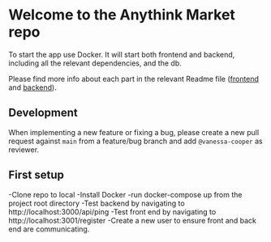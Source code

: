 # Welcome to the Anythink Market repo

To start the app use Docker. It will start both frontend and backend, including all the relevant dependencies, and the db.

Please find more info about each part in the relevant Readme file ([frontend](frontend/readme.md) and [backend](backend/README.md)).

## Development

When implementing a new feature or fixing a bug, please create a new pull request against `main` from a feature/bug branch and add `@vanessa-cooper` as reviewer.

## First setup

-Clone repo to local
-Install Docker
-run docker-compose up from the project root directory
-Test backend by navigating to http://localhost:3000/api/ping
-Test front end by navigating to http://localhost:3001/register
-Create a new user to ensure front and back end are communicating.
